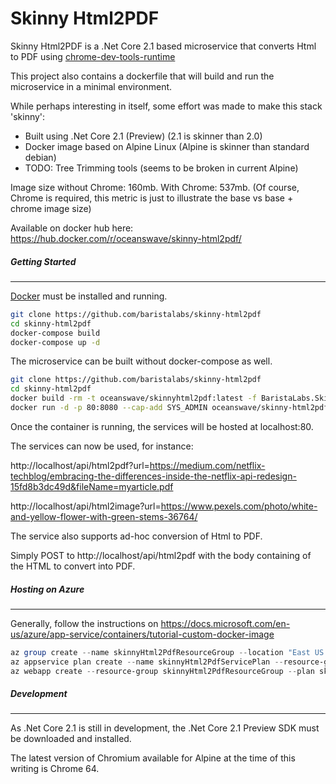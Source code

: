 Skinny Html2PDF
======

Skinny Html2PDF is a .Net Core 2.1 based microservice that converts Html to PDF using [chrome-dev-tools-runtime](https://github.com/BaristaLabs/chrome-dev-tools-runtime)

This project also contains a dockerfile that will build and run the microservice in a minimal environment.

While perhaps interesting in itself, some effort was made to make this stack 'skinny':

 - Built using .Net Core 2.1 (Preview) (2.1 is skinner than 2.0)
 - Docker image based on Alpine Linux (Alpine is skinner than standard debian)
 - TODO: Tree Trimming tools (seems to be broken in current Alpine)

Image size without Chrome: 160mb. With Chrome: 537mb.
(Of course, Chrome is required, this metric is just to illustrate the base vs base + chrome image size)

Available on docker hub here: https://hub.docker.com/r/oceanswave/skinny-html2pdf/

##### Getting Started
---
[Docker](https://www.docker.com/get-docker) must be installed and running.

``` bash
git clone https://github.com/baristalabs/skinny-html2pdf
cd skinny-html2pdf
docker-compose build
docker-compose up -d
```

The microservice can be built without docker-compose as well.

``` bash
git clone https://github.com/baristalabs/skinny-html2pdf
cd skinny-html2pdf
docker build -rm -t oceanswave/skinnyhtml2pdf:latest -f BaristaLabs.SkinnyHtml2Pdf.Web/Dockerfile .
docker run -d -p 80:8080 --cap-add SYS_ADMIN oceanswave/skinny-html2pdf
```

Once the container is running, the services will be hosted at localhost:80.

The services can now be used, for instance:

http://localhost/api/html2pdf?url=https://medium.com/netflix-techblog/embracing-the-differences-inside-the-netflix-api-redesign-15fd8b3dc49d&fileName=myarticle.pdf

http://localhost/api/html2image?url=https://www.pexels.com/photo/white-and-yellow-flower-with-green-stems-36764/

The service also supports ad-hoc conversion of Html to PDF.

Simply POST to http://localhost/api/html2pdf with the body containing of the HTML to convert into PDF.

##### Hosting on Azure
---

Generally, follow the instructions on https://docs.microsoft.com/en-us/azure/app-service/containers/tutorial-custom-docker-image

``` Powershell
az group create --name skinnyHtml2PdfResourceGroup --location "East US 2"
az appservice plan create --name skinnyHtml2PdfServicePlan --resource-group skinnyHtml2PdfResourceGroup --sku B1 --is-linux
az webapp create --resource-group skinnyHtml2PdfResourceGroup --plan skinnyHtml2PdfServicePlan --name skinny-html2pdf --deployment-container-image-name oceanswave/skinny-html2pdf:latest
```

##### Development
---

As .Net Core 2.1 is still in development, the .Net Core 2.1 Preview SDK must be downloaded and installed. 

The latest version of Chromium available for Alpine at the time of this writing is Chrome 64.